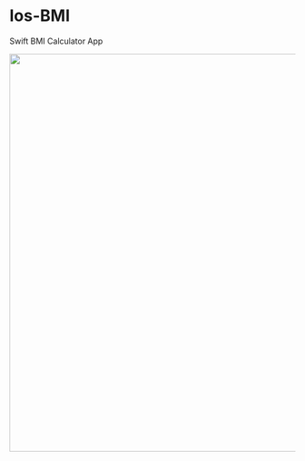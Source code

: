 # Ios-BMI
Swift BMI Calculator App

<img height="700" src="https://github.com/OdongoWaga/Ios-BMI/blob/master/BMI%20Calculator/Models/Oct-19-2019%2020-47-39.gif" />

